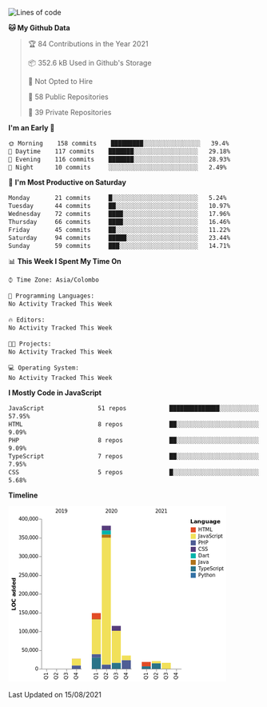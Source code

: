 
<!--START_SECTION:waka-->
![Lines of code](https://img.shields.io/badge/From%20Hello%20World%20I%27ve%20Written-769279%20lines%20of%20code-blue)

**🐱 My Github Data** 

> 🏆 84 Contributions in the Year 2021
 > 
> 📦 352.6 kB Used in Github's Storage 
 > 
> 🚫 Not Opted to Hire
 > 
> 📜 58 Public Repositories 
 > 
> 🔑 39 Private Repositories  
 > 
**I'm an Early 🐤** 

```text
🌞 Morning    158 commits    █████████░░░░░░░░░░░░░░░░   39.4% 
🌆 Daytime    117 commits    ███████░░░░░░░░░░░░░░░░░░   29.18% 
🌃 Evening    116 commits    ███████░░░░░░░░░░░░░░░░░░   28.93% 
🌙 Night      10 commits     ░░░░░░░░░░░░░░░░░░░░░░░░░   2.49%

```
📅 **I'm Most Productive on Saturday** 

```text
Monday       21 commits     █░░░░░░░░░░░░░░░░░░░░░░░░   5.24% 
Tuesday      44 commits     ██░░░░░░░░░░░░░░░░░░░░░░░   10.97% 
Wednesday    72 commits     ████░░░░░░░░░░░░░░░░░░░░░   17.96% 
Thursday     66 commits     ████░░░░░░░░░░░░░░░░░░░░░   16.46% 
Friday       45 commits     ██░░░░░░░░░░░░░░░░░░░░░░░   11.22% 
Saturday     94 commits     █████░░░░░░░░░░░░░░░░░░░░   23.44% 
Sunday       59 commits     ███░░░░░░░░░░░░░░░░░░░░░░   14.71%

```


📊 **This Week I Spent My Time On** 

```text
⌚︎ Time Zone: Asia/Colombo

💬 Programming Languages: 
No Activity Tracked This Week

🔥 Editors: 
No Activity Tracked This Week

🐱‍💻 Projects: 
No Activity Tracked This Week

💻 Operating System: 
No Activity Tracked This Week

```

**I Mostly Code in JavaScript** 

```text
JavaScript               51 repos            ██████████████░░░░░░░░░░░   57.95% 
HTML                     8 repos             ██░░░░░░░░░░░░░░░░░░░░░░░   9.09% 
PHP                      8 repos             ██░░░░░░░░░░░░░░░░░░░░░░░   9.09% 
TypeScript               7 repos             ██░░░░░░░░░░░░░░░░░░░░░░░   7.95% 
CSS                      5 repos             █░░░░░░░░░░░░░░░░░░░░░░░░   5.68%

```


**Timeline**

![Chart not found](https://raw.githubusercontent.com/ccweerasinghe1994/ccweerasinghe1994/master/charts/bar_graph.png) 


 Last Updated on 15/08/2021
<!--END_SECTION:waka-->

